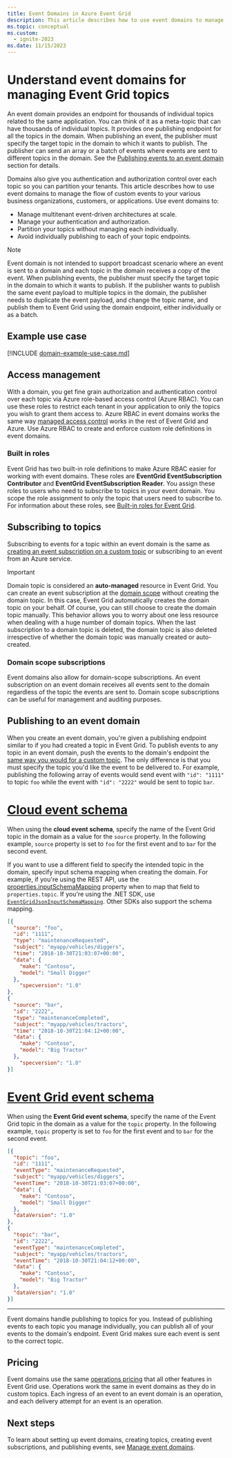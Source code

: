 ```yaml
---
title: Event Domains in Azure Event Grid
description: This article describes how to use event domains to manage the flow of custom events to your various business organizations, customers, or applications.
ms.topic: conceptual
ms.custom:
  - ignite-2023
ms.date: 11/15/2023
---
```


# Understand event domains for managing Event Grid topics

An event domain provides an endpoint for thousands of individual topics related to the same application. You can think of it as a meta-topic that can have thousands of individual topics. It provides one publishing endpoint for all the topics in the domain. When publishing an event, the publisher must specify the target topic in the domain to which it wants to publish. The publisher can send an array or a batch of events where events are sent to different topics in the domain. See the [Publishing events to an event domain](#publishing-to-an-event-domain) section for details. 

Domains also give you authentication and authorization control over each topic so you can partition your tenants. This article describes how to use event domains to manage the flow of custom events to your various business organizations, customers, or applications. Use event domains to:

* Manage multitenant event-driven architectures at scale.
* Manage your authentication and authorization.
* Partition your topics without managing each individually.
* Avoid individually publishing to each of your topic endpoints.

> [!NOTE]
> Event domain is not intended to support broadcast scenario where an event is sent to a domain and each topic in the domain receives a copy of the event. When publishing events, the publisher must specify the target topic in the domain to which it wants to publish. If the publisher wants to publish the same event payload to multiple topics in the domain, the publisher needs to duplicate the event payload, and change the topic name, and publish them to Event Grid using the domain endpoint, either individually or as a batch.

## Example use case

[!INCLUDE [domain-example-use-case.md](./includes/domain-example-use-case.md)]

## Access management

With a domain, you get fine grain authorization and authentication control over each topic via Azure role-based access control (Azure RBAC). You can use these roles to restrict each tenant in your application to only the topics you wish to grant them access to. Azure RBAC in event domains works the same way [managed access control](security-authorization.md) works in the rest of Event Grid and Azure. Use Azure RBAC to create and enforce custom role definitions in event domains.

### Built in roles

Event Grid has two built-in role definitions to make Azure RBAC easier for working with event domains. These roles are **EventGrid EventSubscription Contributor** and **EventGrid EventSubscription Reader**. You assign these roles to users who need to subscribe to topics in your event domain. You scope the role assignment to only the topic that users need to subscribe to. For information about these roles, see [Built-in roles for Event Grid](security-authorization.md#built-in-roles).

## Subscribing to topics

Subscribing to events for a topic within an event domain is the same as [creating an event subscription on a custom topic](./custom-event-quickstart.md) or subscribing to an event from an Azure service.

> [!IMPORTANT]
> Domain topic is considered an **auto-managed** resource in Event Grid. You can create an event subscription at the [domain scope](#domain-scope-subscriptions) without creating the domain topic. In this case, Event Grid automatically creates the domain topic on your behalf. Of course, you can still choose to create the domain topic manually. This behavior allows you to worry about one less resource when dealing with a huge number of domain topics. When the last subscription to a domain topic is deleted, the domain topic is also deleted irrespective of whether the domain topic was manually created or auto-created. 

### Domain scope subscriptions

Event domains also allow for domain-scope subscriptions. An event subscription on an event domain receives all events sent to the domain regardless of the topic the events are sent to. Domain scope subscriptions can be useful for management and auditing purposes.

## Publishing to an event domain

When you create an event domain, you're given a publishing endpoint similar to if you had created a topic in Event Grid. To publish events to any topic in an event domain, push the events to the domain's endpoint the [same way you would for a custom topic](./post-to-custom-topic.md). The only difference is that you must specify the topic you'd like the event to be delivered to. For example, publishing the following array of events would send event with `"id": "1111"` to topic `foo` while the event with `"id": "2222"` would be sent to topic `bar`.

# [Cloud event schema](#tab/cloud-event-schema)

When using the **cloud event schema**, specify the name of the Event Grid topic in the domain as a value for the `source` property. In the following example, `source` property is set to `foo` for the first event and to `bar` for the second event. 

If you want to use a different field to specify the intended topic in the domain, specify input schema mapping when creating the domain. For example, if you're using the REST API, use the [properties.inputSchemaMapping](/rest/api/eventgrid/controlplane-preview/domains/create-or-update#jsoninputschemamapping) property when to map that field to `properties.topic`. If you're using the .NET SDK, use  [`EventGridJsonInputSchemaMapping`](/dotnet/api/azure.resourcemanager.eventgrid.models.eventgridjsoninputschemamapping). Other SDKs also support the schema mapping. 

```json
[{
  "source": "foo",
  "id": "1111",
  "type": "maintenanceRequested",
  "subject": "myapp/vehicles/diggers",
  "time": "2018-10-30T21:03:07+00:00",
  "data": {
    "make": "Contoso",
    "model": "Small Digger"
  },
	"specversion": "1.0"
},
{
  "source": "bar",
  "id": "2222",
  "type": "maintenanceCompleted",
  "subject": "myapp/vehicles/tractors",
  "time": "2018-10-30T21:04:12+00:00",
  "data": {
    "make": "Contoso",
    "model": "Big Tractor"
  },
	"specversion": "1.0"
}]
```

# [Event Grid event schema](#tab/event-grid-event-schema)
When using the **Event Grid event schema**, specify the name of the Event Grid topic in the domain as a value for the `topic` property. In the following example, `topic` property is set to `foo` for the first event and to `bar` for the second event.

```json
[{
  "topic": "foo",
  "id": "1111",
  "eventType": "maintenanceRequested",
  "subject": "myapp/vehicles/diggers",
  "eventTime": "2018-10-30T21:03:07+00:00",
  "data": {
    "make": "Contoso",
    "model": "Small Digger"
  },
  "dataVersion": "1.0"
},
{
  "topic": "bar",
  "id": "2222",
  "eventType": "maintenanceCompleted",
  "subject": "myapp/vehicles/tractors",
  "eventTime": "2018-10-30T21:04:12+00:00",
  "data": {
    "make": "Contoso",
    "model": "Big Tractor"
  },
  "dataVersion": "1.0"
}]
```

---

Event domains handle publishing to topics for you. Instead of publishing events to each topic you manage individually, you can publish all of your events to the domain's endpoint. Event Grid makes sure each event is sent to the correct topic.

## Pricing

Event domains use the same [operations pricing](https://azure.microsoft.com/pricing/details/event-grid/) that all other features in Event Grid use. Operations work the same in event domains as they do in custom topics. Each ingress of an event to an event domain is an operation, and each delivery attempt for an event is an operation.

## Next steps

To learn about setting up event domains, creating topics, creating event subscriptions, and publishing events, see [Manage event domains](./how-to-event-domains.md).
